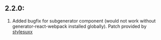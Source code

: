 ## 2.2.0:

1. Added bugfix for subgenerator component (would not work without generator-react-webpack installed globally). Patch provided by [stylesuxx](https://github.com/stylesuxx)

